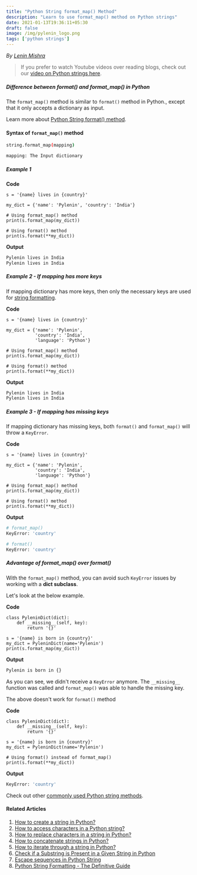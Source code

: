 ```yaml
---
title: "Python String format_map() Method"
description: "Learn to use format_map() method on Python strings"
date: 2021-01-13T19:36:11+05:30
draft: false
image: /img/pylenin_logo.png
tags: ['python strings']
---
```

<div class="sharethis-inline-follow-buttons"></div>

*By [Lenin Mishra](https://www.pylenin.com/authors/#lenin-mishra)*

> If you prefer to watch Youtube videos over reading blogs, check out our [video on Python strings here](https://youtu.be/MXdNMo_f95I). 

##### Difference between format() and format_map() in Python

The `format_map()` method is similar to `format()` method in Python., except that it only accepts a dictionary as input.

Learn more about [Python String format() method](https://www.pylenin.com/blogs/format-method-python-string/).

#### Syntax of `format_map()` method

```bash
string.format_map(mapping)

mapping: The Input dictionary
```

##### Example 1

**Code**

```python3
s = '{name} lives in {country}'

my_dict = {'name': 'Pylenin', 'country': 'India'}

# Using format_map() method
print(s.format_map(my_dict))

# Using format() method
print(s.format(**my_dict))
```

**Output**

```bash
Pylenin lives in India
Pylenin lives in India
```

##### Example 2 - If mapping has more keys

If mapping dictionary has more keys, then only the necessary keys are used for [string formatting](https://www.pylenin.com/blogs/python-string-formatting/).

**Code**

```python3
s = '{name} lives in {country}'

my_dict = {'name': 'Pylenin',
           'country': 'India',
           'language': 'Python'}

# Using format_map() method
print(s.format_map(my_dict))

# Using format() method
print(s.format(**my_dict))
```

**Output**

```bash
Pylenin lives in India
Pylenin lives in India
```

##### Example 3 - If mapping has missing keys

If mapping dictionary has missing keys, both `format()` and `format_map()` will throw a `KeyError`.

**Code**

```python3
s = '{name} lives in {country}'

my_dict = {'name': 'Pylenin',
           'country': 'India',
           'language': 'Python'}

# Using format_map() method
print(s.format_map(my_dict))

# Using format() method
print(s.format(**my_dict))
```

**Output**

```bash
# format_map()
KeyError: 'country'

# format()
KeyError: 'country'
```

##### Advantage of format_map() over format()

With the `format_map()` method, you can avoid such `KeyError` issues by working with a **dict subclass**.

Let's look at the below example.

**Code**
```python3
class PyleninDict(dict):
    def __missing__(self, key):
        return '{}'

s = '{name} is born in {country}'
my_dict = PyleninDict(name='Pylenin')
print(s.format_map(my_dict))
```

**Output**

```bash
Pylenin is born in {}
```

As you can see, we didn't receive a `KeyError` anymore. The `__missing__` function was called and `format_map()` was able to handle the missing key.

The above doesn't work for `format()` method

**Code**
```python3
class PyleninDict(dict):
    def __missing__(self, key):
        return '{}'

s = '{name} is born in {country}'
my_dict = PyleninDict(name='Pylenin')

# Using format() instead of format_map()
print(s.format(**my_dict))
```

**Output**

```bash
KeyError: 'country'
```

Check out other [commonly used Python string methods](https://www.pylenin.com/blogs/common-python-string-methods).

#### Related Articles

1. [How to create a string in Python?](https://www.pylenin.com/blogs/create-string-python/)
2. [How to access characters in a Python string?](https://www.pylenin.com/blogs/access-characters-in-string/)
3. [How to replace characters in a string in Python?](https://www.pylenin.com/blogs/replace-string-characters-python/)
4. [How to concatenate strings in Python?](https://www.pylenin.com/blogs/concatenate-strings-in-python/)
5. [How to iterate through a string in Python?](https://www.pylenin.com/blogs/iterating-through-python-string/)
6. [Check if a Substring is Present in a Given String in Python](https://www.pylenin.com/blogs/check-substring-in-a-string-python/)
7. [Escape sequences in Python String](https://www.pylenin.com/blogs/escape-sequences-python-string/)
8. [Python String Formatting - The Definitive Guide](https://www.pylenin.com/blogs/python-string-formatting/)

